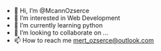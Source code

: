 - 👋 Hi, I’m @McannOzserce
- 👀 I’m interested in Web Development
- 🌱 I’m currently learning python
- 💞️ I’m looking to collaborate on ...
- 📫 How to reach me mert_ozserce@outlook.com




